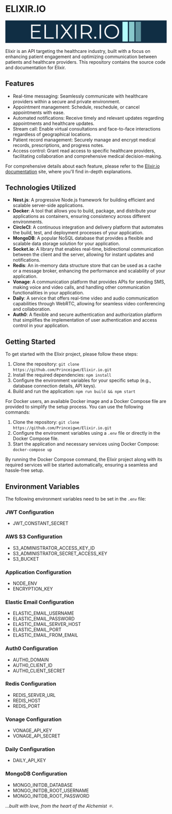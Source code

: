 # ELIXIR.IO

![Elixir.io](download.png)

Elixir is an API targeting the healthcare industry, built with a focus on enhancing patient engagement and optimizing communication between patients and healthcare providers. This repository contains the source code and documentation for Elixir.

## Features

- Real-time messaging: Seamlessly communicate with healthcare providers within a secure and private environment.
- Appointment management: Schedule, reschedule, or cancel appointments with ease.
- Automated notifications: Receive timely and relevant updates regarding appointments and healthcare updates.
- Stream call: Enable virtual consultations and face-to-face interactions regardless of geographical locations.
- Patient record management: Securely manage and encrypt medical records, prescriptions, and progress notes.
- Access control: Grant read access to specific healthcare providers, facilitating collaboration and comprehensive medical decision-making.

For comprehensive details about each feature, please refer to the [Elixir.io documentation](https://www.google.com/imgres?imgurl=https%3A%2F%2Fmedia.istockphoto.com%2Fid%2F155388466%2Fphoto%2Fwork-in-progress-road-sign.jpg%3Fs%3D612x612%26w%3D0%26k%3D20%26c%3D0NHTuN1htzUKODz7gDMs4HkoOnPccb_yksD-L-vICLQ%3D&tbnid=KGU1kuRQIVTZ8M&vet=12ahUKEwjY_PCdmKv_AhU3mScCHZdCC44QMygsegUIARCvAg..i&imgrefurl=https%3A%2F%2Fwww.istockphoto.com%2Fphotos%2Fwork-in-progress-sign&docid=d_Ip9fESQHbuYM&w=612&h=408&q=still%20in%20progress%20pictures&ved=2ahUKEwjY_PCdmKv_AhU3mScCHZdCC44QMygsegUIARCvAg) site, where you'll find in-depth explanations.

## Technologies Utilized

- **Nest.js**: A progressive Node.js framework for building efficient and scalable server-side applications.
- **Docker**: A tool that allows you to build, package, and distribute your applications as containers, ensuring consistency across different environments.
- **CircleCI**: A continuous integration and delivery platform that automates the build, test, and deployment processes of your application.
- **MongoDB**: A popular NoSQL database that provides a flexible and scalable data storage solution for your application.
- **Socket.io**: A library that enables real-time, bidirectional communication between the client and the server, allowing for instant updates and notifications.
- **Redis**: An in-memory data structure store that can be used as a cache or a message broker, enhancing the performance and scalability of your application.
- **Vonage**: A communication platform that provides APIs for sending SMS, making voice and video calls, and handling other communication functionalities in your application.
- **Daily**: A service that offers real-time video and audio communication capabilities through WebRTC, allowing for seamless video conferencing and collaboration.
- **Auth0**: A flexible and secure authentication and authorization platform that simplifies the implementation of user authentication and access control in your application.




## Getting Started

To get started with the Elixir project, please follow these steps:

1. Clone the repository: `git clone https://github.com/Princeigwe/Elixir.io.git`
2. Install the required dependencies: `npm install`
3. Configure the environment variables for your specific setup (e.g., database connection details, API keys).
4. Build and run the application: `npm run build && npm start`

For Docker users, an available Docker image and a Docker Compose file are provided to simplify the setup process. You can use the following commands:

1. Clone the repository: `git clone https://github.com/Princeigwe/Elixir.io.git`
2. Configure the environment variables using a `.env` file or directly in the Docker Compose file.
3. Start the application and necessary services using Docker Compose: `docker-compose up`

By running the Docker Compose command, the Elixir project along with its required services will be started automatically, ensuring a seamless and hassle-free setup.



## Environment Variables

The following environment variables need to be set in the `.env` file:

### JWT Configuration
- JWT_CONSTANT_SECRET

### AWS S3 Configuration
- S3_ADMINISTRATOR_ACCESS_KEY_ID
- S3_ADMINISTRATOR_SECRET_ACCESS_KEY
- S3_BUCKET

### Application Configuration
- NODE_ENV
- ENCRYPTION_KEY

### Elastic Email Configuration
- ELASTIC_EMAIL_USERNAME
- ELASTIC_EMAIL_PASSWORD
- ELASTIC_EMAIL_SERVER_HOST
- ELASTIC_EMAIL_PORT
- ELASTIC_EMAIL_FROM_EMAIL

### Auth0 Configuration
- AUTH0_DOMAIN
- AUTH0_CLIENT_ID
- AUTH0_CLIENT_SECRET

### Redis Configuration
- REDIS_SERVER_URL
- REDIS_HOST
- REDIS_PORT

### Vonage Configuration
- VONAGE_API_KEY
- VONAGE_API_SECRET

### Daily Configuration
- DAILY_API_KEY

### MongoDB Configuration
- MONGO_INITDB_DATABASE
- MONGO_INITDB_ROOT_USERNAME
- MONGO_INITDB_ROOT_PASSWORD



*...built with love, from the heart of the Alchemist :atom_symbol:.*